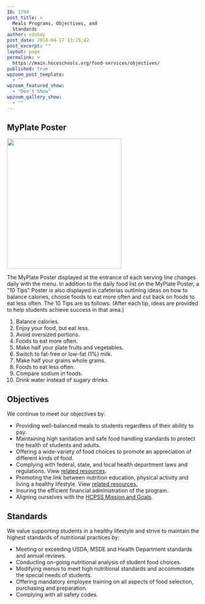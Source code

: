 ```yaml
---
ID: 1794
post_title: >
  Meals Programs, Objectives, and
  Standards
author: vdubay
post_date: 2014-04-17 13:15:42
post_excerpt: ""
layout: page
permalink: >
  https://main.hocoschools.org/food-services/objectives/
published: true
wpzoom_post_template:
  - ""
wpzoom_featured_show:
  - "Don't Show"
wpzoom_gallery_show:
  - ""
---
```

<h2>MyPlate Poster</h2>

<img class="pict" src="/f/foodservice/myplate.jpg" alt="" width="300" height="341" />

<p>The MyPlate Poster displayed at the entrance of each serving line changes daily with the menu. In addition to the daily food list on the MyPlate Poster, a &quot;10 Tips&quot; Poster is also displayed in cafeterias outlining ideas on how to balance calories, choose foods to eat more often and  cut back on foods to eat less often. The 10 Tips are as follows. (After each tip, ideas are provided to help students achieve success in that area.)</p>

<ol>
  <li>Balance calories.</li>
  <li>Enjoy your food, but eat less.</li>
  <li>Avoid oversized portions.</li>
  <li>Foods to eat more often.</li>
  <li>Make half your plate fruits and vegetables.</li>
  <li>Switch to fat-free or low-fat (1%) milk.</li>
  <li>Make half your grains whole grains.</li>
  <li>Foods to eat less often.</li>
  <li>Compare sodium in foods.</li>
  <li>Drink water instead of sugary drinks.</li>
</ol>

<h2>Objectives</h2>

<p>We continue to meet our objectives by:</p>

<ul>
  <li> Providing well-balanced meals to students regardless of their ability to pay.</li>
  <li> Maintaining high sanitation and safe food handling standards to protect the health of students and adults.</li>
  <li> Offering a wide-variety of food choices to promote an appreciation of different kinds of food.</li>
  <li> Complying with federal, state, and  local health department laws and regulations. View <a href="/food-services/health-and-wellness/#regs">related resources</a>.</li>
  <li> Promoting the link between nutrition education, physical activity and living a healthy lifestyle. View <a href="/food-services/health-and-wellness/#health">related resources.</a></li>
  <li>Insuring the efficient financial administration of the program.</li>
  <li>Aligning ourselves with the <a href="/about-us/">HCPSS Mission and Goals</a>.</li>
</ul>

<h2>Standards</h2>

<p>We value supporting students in a healthy lifestyle and strive to maintain  the highest standards of nutritional practices by:</p>

<ul>
  <li>Meeting or exceeding USDA, MSDE and Health Department standards and annual reviews.</li>
  <li>Conducting on-going nutritional analysis of student food choices.</li>
  <li>Modifying menus to meet high nutritional standards and accommodate the special needs of students.</li>
  <li>Offering mandatory employee training on all aspects of food selection, purchasing and preparation.</li>
  <li>Complying with all safety codes.</li>
</ul>